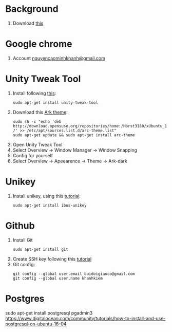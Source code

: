 # Background
1. Download [this](https://drive.google.com/open?id=0B0GZEBA9RrHnRVZESXVwVXNtNTQ)

# Google chrome
1. Account nguyencaominhkhanh@gmail.com

# Unity Tweak Tool
1. Install following [this](http://ask.xmodulo.com/install-unity-tweak-tool-ubuntu-desktop.html):
    ```shell
    sudo apt-get install unity-tweak-tool
    ```
1. Download this [Ark theme](http://www.omgubuntu.co.uk/2016/06/install-latest-arc-gtk-theme-ubuntu-16-04):
    ```shell
    sudo sh -c "echo 'deb http://download.opensuse.org/repositories/home:/Horst3180/xUbuntu_16.04/ /' >> /etc/apt/sources.list.d/arc-theme.list"
    sudo apt-get update && sudo apt-get install arc-theme
    ```
1. Open Unity Tweak Tool
1. Select Overview -> Window Manager -> Window Snapping
1. Config for yourself
1. Select Overview -> Apeearence -> Theme -> Ark-dark

# Unikey
1. Install unikey, using this [tutorial](https://nguyenhuuhoang.com/huong-dan-cai-bo-go-tieng-viet-tren-ubuntu-16-04-lts-ibus-unikey/):
    ```shell
    sudo apt-get install ibus-unikey
    ```

# Github 
1. Install Git
    ```shell
    sudo apt-get install git  
    ```
1. Create SSH key following this [tutorial](https://help.github.com/articles/generating-a-new-ssh-key-and-adding-it-to-the-ssh-agent/)
1. Git config:
    ```shell
    git config --global user.email buidoigiauco@gmail.com  
    git config --global user.name khanhkiem
    ```

# Postgres
sudo apt-get install postgresql pgadmin3
https://www.digitalocean.com/community/tutorials/how-to-install-and-use-postgresql-on-ubuntu-16-04